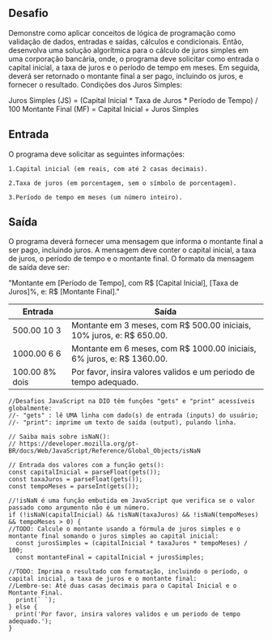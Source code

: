## Desafio

Demonstre como aplicar conceitos de lógica de programação como validação de dados, entradas e saídas, cálculos e condicionais. Então, desenvolva uma solução algorítmica para o cálculo de juros simples em uma corporação bancária, onde, o programa deve solicitar como entrada o capital inicial, a taxa de juros e o período de tempo em meses. Em seguida, deverá ser retornado o montante final a ser pago, incluindo os juros, e fornecer o resultado.
Condições dos Juros Simples:

Juros Simples (JS) = (Capital Inicial * Taxa de Juros * Período de Tempo) / 100
Montante Final (MF) = Capital Inicial + Juros Simples

## Entrada
  O programa deve solicitar as seguintes informações:

    1.Capital inicial (em reais, com até 2 casas decimais).

    2.Taxa de juros (em porcentagem, sem o símbolo de porcentagem).

    3.Período de tempo em meses (um número inteiro).

## Saída

O programa deverá fornecer uma mensagem que informa o montante final a ser pago, incluindo juros. A mensagem deve conter o capital inicial, a taxa de juros, o período de tempo e o montante final. O formato da mensagem de saída deve ser:

"Montante em [Período de Tempo], com R$ [Capital Inicial], [Taxa de Juros]%, e: R$ [Montante Final]."

| Entrada | Saída|
| ---|--- |
| 500.00 10 3 | Montante em 3 meses, com R$ 500.00 iniciais, 10% juros, e: R$ 650.00. |
| 1000.00 6 6 | Montante em 6 meses, com R$ 1000.00 iniciais, 6% juros, e: R$ 1360.00. |
| 100.00 8% dois | Por favor, insira valores validos e um periodo de tempo adequado. |

```
//Desafios JavaScript na DIO têm funções "gets" e "print" acessíveis globalmente:
//- "gets" : lê UMA linha com dado(s) de entrada (inputs) do usuário;
//- "print": imprime um texto de saída (output), pulando linha.

// Saiba mais sobre isNaN(): 
// https://developer.mozilla.org/pt-BR/docs/Web/JavaScript/Reference/Global_Objects/isNaN

// Entrada dos valores com a função gets():
const capitalInicial = parseFloat(gets());
const taxaJuros = parseFloat(gets());
const tempoMeses = parseInt(gets());

//!isNaN é uma função embutida em JavaScript que verifica se o valor passado como argumento não é um número.
if (!isNaN(capitalInicial) && !isNaN(taxaJuros) && !isNaN(tempoMeses) && tempoMeses > 0) {
//TODO: Calcule o montante usando a fórmula de juros simples e o montante final somando o juros simples ao capital inicial:
  const jurosSimples = (capitalInicial * taxaJuros * tempoMeses) / 100;
  const montanteFinal = capitalInicial + jurosSimples;

//TODO: Imprima o resultado com formatação, incluindo o período, o capital inicial, a taxa de juros e o montante final:
//Lembre-se: Até duas casas decimais para o Capital Inicial e o Montante Final.
  print(` `);
} else {
  print('Por favor, insira valores validos e um periodo de tempo adequado.');
}

```